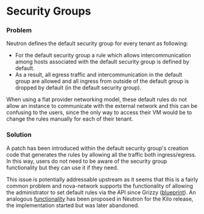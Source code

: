 # Security Groups

### Problem
Neutron defines the default security group for every tenant as following:
- For the default security group a rule which allows intercommunication among hosts associated with the default security group is defined by default.
- As a result, all egress traffic and intercommunication in the default group are allowed and all ingress from outside of the default group is dropped by default (in the default security group).

When using a flat provider networking model, these default rules do not allow an instance to communicate with the external network and this can be confusing to the users, since the only way to access their VM would be to change the rules manually for each of their tenant.

### Solution
A patch has been introduced within the default security group's creation code that generates the rules by allowing all the traffic both ingress/egress. In this way, users do not need to be aware of the security group functionality but they can use it if they need.

This issue is potentially addressable upstream as it seems that this is a fairly common problem and nova-network supports the functionality of allowing the administrator to set default rules via the API since Grizzy ([blueprint](https://blueprints.launchpad.net/nova/+spec/default-rules-for-default-security-group)).
An analogous [functionality](https://blueprints.launchpad.net/neutron/+spec/default-rules-for-default-security-group) has been proposed in Neutron for the Kilo release, the implementation started but was later abandoned.
